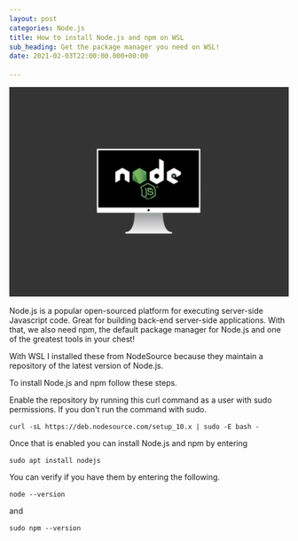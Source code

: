 ```yaml
---
layout: post
categories: Node.js
title: How to install Node.js and npm on WSL
sub_heading: Get the package manager you need on WSL!
date: 2021-02-03T22:00:00.000+00:00

---
```

![](/uploads/installing-npm-and-nodejs-with-wsl.gif)

Node.js is a popular open-sourced platform for executing server-side Javascript code. Great for building back-end server-side applications. With that, we also need npm, the default package manager for Node.js and one of the greatest tools in your chest!

With WSL I installed these from NodeSource because they maintain a repository of the latest version of Node.js.

To install Node.js and npm follow these steps.

Enable the repository by running this curl command as a user with sudo permissions. If you don't run the command with sudo.

    curl -sL https://deb.nodesource.com/setup_10.x | sudo -E bash -

Once that is enabled you can install Node.js and npm by entering

    sudo apt install nodejs

You can verify if you have them by entering the following.

    node --version

and

    sudo npm --version
